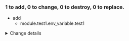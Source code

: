 ### 1 to add, 0 to change, 0 to destroy, 0 to replace.
- add
    - module.test1.env_variable.test1
<details><summary>Change details</summary>

````````diff
# module.test1.env_variable.test1 will be created
@@ -1,2 +1,4 @@
-null
+{
+  "name": "test1"
+}
 
````````

</details>
